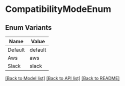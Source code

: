 # CompatibilityModeEnum

## Enum Variants

| Name | Value |
|---- | -----|
| Default | default |
| Aws | aws |
| Slack | slack |


[[Back to Model list]](../README.md#documentation-for-models) [[Back to API list]](../README.md#documentation-for-api-endpoints) [[Back to README]](../README.md)


